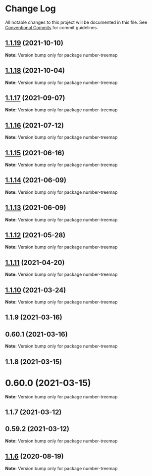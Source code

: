 # Change Log

All notable changes to this project will be documented in this file.
See [Conventional Commits](https://conventionalcommits.org) for commit guidelines.

## [1.1.19](https://github.com/cheminfo/mass-tools/compare/number-treemap@1.1.18...number-treemap@1.1.19) (2021-10-10)

**Note:** Version bump only for package number-treemap





## [1.1.18](https://github.com/cheminfo/mass-tools/compare/number-treemap@1.1.17...number-treemap@1.1.18) (2021-10-04)

**Note:** Version bump only for package number-treemap





## [1.1.17](https://github.com/cheminfo/mass-tools/compare/number-treemap@1.1.16...number-treemap@1.1.17) (2021-09-07)

**Note:** Version bump only for package number-treemap





## [1.1.16](https://github.com/cheminfo/mass-tools/compare/number-treemap@1.1.15...number-treemap@1.1.16) (2021-07-12)

**Note:** Version bump only for package number-treemap





## [1.1.15](https://github.com/cheminfo/mass-tools/compare/number-treemap@1.1.14...number-treemap@1.1.15) (2021-06-16)

**Note:** Version bump only for package number-treemap





## [1.1.14](https://github.com/cheminfo/mass-tools/compare/number-treemap@1.1.13...number-treemap@1.1.14) (2021-06-09)

**Note:** Version bump only for package number-treemap





## [1.1.13](https://github.com/cheminfo/mass-tools/compare/number-treemap@1.1.12...number-treemap@1.1.13) (2021-06-09)

**Note:** Version bump only for package number-treemap





## [1.1.12](https://github.com/cheminfo/mass-tools/compare/number-treemap@1.1.11...number-treemap@1.1.12) (2021-05-28)

**Note:** Version bump only for package number-treemap





## [1.1.11](https://github.com/cheminfo/mass-tools/compare/number-treemap@1.1.10...number-treemap@1.1.11) (2021-04-20)

**Note:** Version bump only for package number-treemap





## [1.1.10](https://github.com/cheminfo/mass-tools/compare/number-treemap@1.1.9...number-treemap@1.1.10) (2021-03-24)

**Note:** Version bump only for package number-treemap





## 1.1.9 (2021-03-16)



## 0.60.1 (2021-03-16)

**Note:** Version bump only for package number-treemap





## 1.1.8 (2021-03-15)



# 0.60.0 (2021-03-15)

**Note:** Version bump only for package number-treemap





## 1.1.7 (2021-03-12)



## 0.59.2 (2021-03-12)

**Note:** Version bump only for package number-treemap





## [1.1.6](https://github.com/cheminfo/mass-tools/compare/number-treemap@1.1.5...number-treemap@1.1.6) (2020-08-19)

**Note:** Version bump only for package number-treemap
